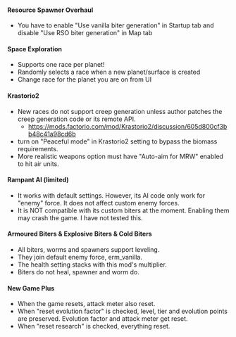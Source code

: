 #### Resource Spawner Overhaul
- You have to enable "Use vanilla biter generation" in Startup tab and disable "Use RSO biter generation" in Map tab

#### Space Exploration
- Supports one race per planet!
- Randomly selects a race when a new planet/surface is created
- Change race for the planet you are on from UI

#### Krastorio2
- New races do not support creep generation unless author patches the creep generation code or its remote API.
    - https://mods.factorio.com/mod/Krastorio2/discussion/605d800cf3bb48c41a98cd6b
- turn on "Peaceful mode" in Krastorio2 setting to bypass the biomass requirements.
- More realistic weapons option must have "Auto-aim for MRW" enabled to hit air units.

#### Rampant AI (limited)
- It works with default settings.  However, its AI code only work for "enemy" force.  It does not affect custom enemy forces.
- It is NOT compatible with its custom biters at the moment.  Enabling them may crash the game.  I have not tested this.

#### Armoured Biters & Explosive Biters & Cold Biters
- All biters, worms and spawners support leveling.
- They join default enemy force, erm_vanilla.
- The health setting stacks with this mod's multiplier.
- Biters do not heal, spawner and worm do.

#### New Game Plus
- When the game resets, attack meter also reset.
- When "reset evolution factor" is checked, level, tier and evolution points are preserved. Evolution factor and attack meter get reset.
- When "reset research" is checked, everything reset.